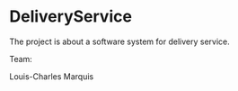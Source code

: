 # DeliveryService
The project is about a software system for delivery service.

Team:

Louis-Charles Marquis
